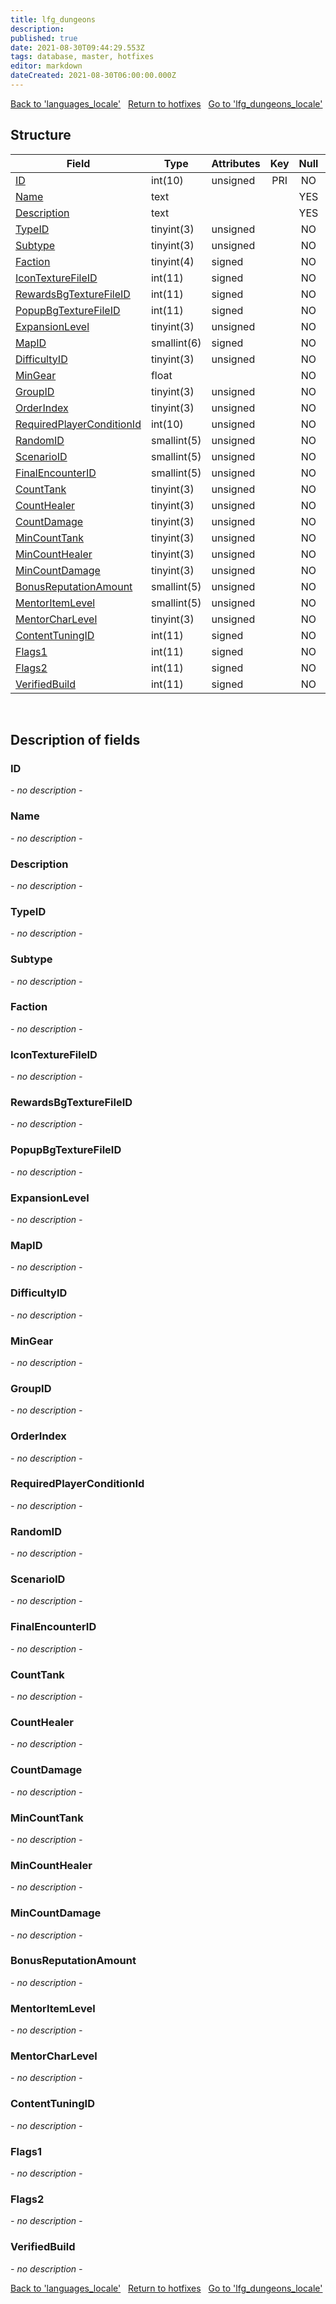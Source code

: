 ```yaml
---
title: lfg_dungeons
description: 
published: true
date: 2021-08-30T09:44:29.553Z
tags: database, master, hotfixes
editor: markdown
dateCreated: 2021-08-30T06:00:00.000Z
---
```


<a href="https://dev.trinitycore.info/en/database/master/hotfixes/languages_locale" class="mt-5 v-btn v-btn--depressed v-btn--flat v-btn--outlined theme--light v-size--default darkblue--text text--lighten-3"><span class="v-btn__content"><i aria-hidden="true" class="v-icon notranslate v-icon--left mdi mdi-arrow-left theme--light"></i><span>Back to 'languages_locale'</span></span></a>&nbsp;&nbsp;&nbsp;<a href="https://dev.trinitycore.info/en/database/master/hotfixes/home" class="mt-5 v-btn v-btn--depressed v-btn--flat v-btn--outlined theme--light v-size--default darkblue--text text--lighten-3"><span class="v-btn__content"><i aria-hidden="true" class="v-icon notranslate v-icon--left mdi mdi-home-outline theme--light"></i><span>Return to hotfixes</span></span></a>&nbsp;&nbsp;&nbsp;<a href="https://dev.trinitycore.info/en/database/master/hotfixes/lfg_dungeons_locale" class="mt-5 v-btn v-btn--depressed v-btn--flat v-btn--outlined theme--light v-size--default darkblue--text text--lighten-3"><span class="v-btn__content"><span>Go to 'lfg_dungeons_locale'</span><i aria-hidden="true" class="v-icon notranslate v-icon--right mdi mdi-arrow-right theme--light"></i></span></a>

## Structure

| Field | Type | Attributes | Key | Null | Default | Extra | Comment |
| --- | --- | --- | :---: | :---: | --- | --- | --- |
| [ID](#ID) | int(10) | unsigned | PRI | NO | 0 |  |  |
| [Name](#Name) | text |  |  | YES | NULL |  |  |
| [Description](#Description) | text |  |  | YES | NULL |  |  |
| [TypeID](#TypeID) | tinyint(3) | unsigned |  | NO | 0 |  |  |
| [Subtype](#Subtype) | tinyint(3) | unsigned |  | NO | 0 |  |  |
| [Faction](#Faction) | tinyint(4) | signed |  | NO | 0 |  |  |
| [IconTextureFileID](#IconTextureFileID) | int(11) | signed |  | NO | 0 |  |  |
| [RewardsBgTextureFileID](#RewardsBgTextureFileID) | int(11) | signed |  | NO | 0 |  |  |
| [PopupBgTextureFileID](#PopupBgTextureFileID) | int(11) | signed |  | NO | 0 |  |  |
| [ExpansionLevel](#ExpansionLevel) | tinyint(3) | unsigned |  | NO | 0 |  |  |
| [MapID](#MapID) | smallint(6) | signed |  | NO | 0 |  |  |
| [DifficultyID](#DifficultyID) | tinyint(3) | unsigned |  | NO | 0 |  |  |
| [MinGear](#MinGear) | float |  |  | NO | 0 |  |  |
| [GroupID](#GroupID) | tinyint(3) | unsigned |  | NO | 0 |  |  |
| [OrderIndex](#OrderIndex) | tinyint(3) | unsigned |  | NO | 0 |  |  |
| [RequiredPlayerConditionId](#RequiredPlayerConditionId) | int(10) | unsigned |  | NO | 0 |  |  |
| [RandomID](#RandomID) | smallint(5) | unsigned |  | NO | 0 |  |  |
| [ScenarioID](#ScenarioID) | smallint(5) | unsigned |  | NO | 0 |  |  |
| [FinalEncounterID](#FinalEncounterID) | smallint(5) | unsigned |  | NO | 0 |  |  |
| [CountTank](#CountTank) | tinyint(3) | unsigned |  | NO | 0 |  |  |
| [CountHealer](#CountHealer) | tinyint(3) | unsigned |  | NO | 0 |  |  |
| [CountDamage](#CountDamage) | tinyint(3) | unsigned |  | NO | 0 |  |  |
| [MinCountTank](#MinCountTank) | tinyint(3) | unsigned |  | NO | 0 |  |  |
| [MinCountHealer](#MinCountHealer) | tinyint(3) | unsigned |  | NO | 0 |  |  |
| [MinCountDamage](#MinCountDamage) | tinyint(3) | unsigned |  | NO | 0 |  |  |
| [BonusReputationAmount](#BonusReputationAmount) | smallint(5) | unsigned |  | NO | 0 |  |  |
| [MentorItemLevel](#MentorItemLevel) | smallint(5) | unsigned |  | NO | 0 |  |  |
| [MentorCharLevel](#MentorCharLevel) | tinyint(3) | unsigned |  | NO | 0 |  |  |
| [ContentTuningID](#ContentTuningID) | int(11) | signed |  | NO | 0 |  |  |
| [Flags1](#Flags1) | int(11) | signed |  | NO | 0 |  |  |
| [Flags2](#Flags2) | int(11) | signed |  | NO | 0 |  |  |
| [VerifiedBuild](#VerifiedBuild) | int(11) | signed |  | NO | 0 |  |  |
&nbsp;
## Description of fields

### ID
*- no description -*
&nbsp;

### Name
*- no description -*
&nbsp;

### Description
*- no description -*
&nbsp;

### TypeID
*- no description -*
&nbsp;

### Subtype
*- no description -*
&nbsp;

### Faction
*- no description -*
&nbsp;

### IconTextureFileID
*- no description -*
&nbsp;

### RewardsBgTextureFileID
*- no description -*
&nbsp;

### PopupBgTextureFileID
*- no description -*
&nbsp;

### ExpansionLevel
*- no description -*
&nbsp;

### MapID
*- no description -*
&nbsp;

### DifficultyID
*- no description -*
&nbsp;

### MinGear
*- no description -*
&nbsp;

### GroupID
*- no description -*
&nbsp;

### OrderIndex
*- no description -*
&nbsp;

### RequiredPlayerConditionId
*- no description -*
&nbsp;

### RandomID
*- no description -*
&nbsp;

### ScenarioID
*- no description -*
&nbsp;

### FinalEncounterID
*- no description -*
&nbsp;

### CountTank
*- no description -*
&nbsp;

### CountHealer
*- no description -*
&nbsp;

### CountDamage
*- no description -*
&nbsp;

### MinCountTank
*- no description -*
&nbsp;

### MinCountHealer
*- no description -*
&nbsp;

### MinCountDamage
*- no description -*
&nbsp;

### BonusReputationAmount
*- no description -*
&nbsp;

### MentorItemLevel
*- no description -*
&nbsp;

### MentorCharLevel
*- no description -*
&nbsp;

### ContentTuningID
*- no description -*
&nbsp;

### Flags1
*- no description -*
&nbsp;

### Flags2
*- no description -*
&nbsp;

### VerifiedBuild
*- no description -*
&nbsp;

<a href="https://dev.trinitycore.info/en/database/master/hotfixes/languages_locale" class="mt-5 v-btn v-btn--depressed v-btn--flat v-btn--outlined theme--light v-size--default darkblue--text text--lighten-3"><span class="v-btn__content"><i aria-hidden="true" class="v-icon notranslate v-icon--left mdi mdi-arrow-left theme--light"></i><span>Back to 'languages_locale'</span></span></a>&nbsp;&nbsp;&nbsp;<a href="https://dev.trinitycore.info/en/database/master/hotfixes/home" class="mt-5 v-btn v-btn--depressed v-btn--flat v-btn--outlined theme--light v-size--default darkblue--text text--lighten-3"><span class="v-btn__content"><i aria-hidden="true" class="v-icon notranslate v-icon--left mdi mdi-home-outline theme--light"></i><span>Return to hotfixes</span></span></a>&nbsp;&nbsp;&nbsp;<a href="https://dev.trinitycore.info/en/database/master/hotfixes/lfg_dungeons_locale" class="mt-5 v-btn v-btn--depressed v-btn--flat v-btn--outlined theme--light v-size--default darkblue--text text--lighten-3"><span class="v-btn__content"><span>Go to 'lfg_dungeons_locale'</span><i aria-hidden="true" class="v-icon notranslate v-icon--right mdi mdi-arrow-right theme--light"></i></span></a>

